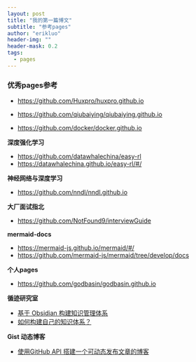 ```yaml
---
layout: post
title: "我的第一篇博文"
subtitle: "参考pages"
author: "erikluo"
header-img: ""
header-mask: 0.2
tags:
  - pages
---
```



### 优秀pages参考 

- <https://github.com/Huxpro/huxpro.github.io> 

- <https://github.com/qiubaiying/qiubaiying.github.io>  

- <https://github.com/docker/docker.github.io> 

**深度强化学习**
- <https://github.com/datawhalechina/easy-rl> 
- <https://datawhalechina.github.io/easy-rl/#/> 

**神经网络与深度学习**
- <https://github.com/nndl/nndl.github.io> 

**大厂面试指北**
- <https://github.com/NotFound9/interviewGuide> 

**mermaid-docs**
- <https://mermaid-js.github.io/mermaid/#/>
- <https://github.com/mermaid-js/mermaid/tree/develop/docs>

**个人pages**
- https://github.com/godbasin/godbasin.github.io

**循迹研究室**
- [基于 Obsidian 构建知识管理体系](https://imzlp.com/posts/30911/)
- [如何构建自己的知识体系？](https://imzlp.com/posts/29551/)

**Gist 动态博客**
- [使用GitHub API 搭建一个可动态发布文章的博客](https://github.com/GitHub-Laziji/vblog)


